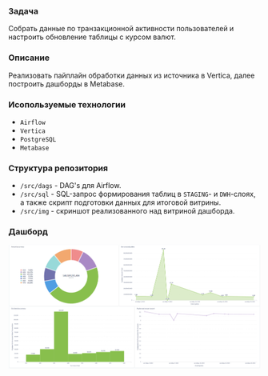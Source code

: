 ### Задача

Cобрать данные по транзакционной активности пользователей и настроить обновление таблицы с курсом валют.

### Описание

Реализовать пайплайн обработки данных из источника в Vertica, далее построить дашборды в Metabase.

### Исопользуемые технологии

- `Airflow`
- `Vertica`
- `PostgreSQL`
- `Metabase`

### Структура репозитория

- `/src/dags` - DAG's для Airflow.
- `/src/sql` - SQL-запрос формирования таблиц в `STAGING`- и `DWH`-слоях, а также скрипт подготовки данных для итоговой витрины.
- `/src/img` - скриншот реализованного над витриной дашборда.

### Дашборд

![dashboard_metabase](./src/img/dashboard_metabase.PNG)
